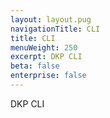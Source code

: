 ```yaml
---
layout: layout.pug
navigationTitle: CLI
title: CLI
menuWeight: 250
excerpt: DKP CLI
beta: false
enterprise: false
---
```

DKP CLI
